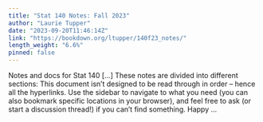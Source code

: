 ```yaml
---
title: "Stat 140 Notes: Fall 2023"
author: "Laurie Tupper"
date: "2023-09-20T11:46:14Z"
link: "https://bookdown.org/ltupper/140f23_notes/"
length_weight: "6.6%"
pinned: false
---
```


Notes and docs for Stat 140 [...] These notes are divided into different sections: This document isn’t designed to be read through in order – hence all the hyperlinks. Use the sidebar to navigate to what you need (you can also bookmark specific locations in your browser), and feel free to ask (or start a discussion thread!) if you can’t find something. Happy ...
